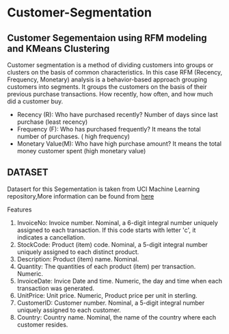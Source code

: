 # Customer-Segmentation
## Customer Segementaion using RFM modeling and KMeans Clustering

Customer segmentation is a method of dividing customers into groups or clusters on the basis of common characteristics.
In this case 
RFM (Recency, Frequency, Monetary) analysis is a behavior-based approach grouping customers into segments. It groups the customers on the basis of their previous purchase transactions. How recently, how often, and how much did a customer buy. 
* Recency (R): Who have purchased recently? Number of days since last purchase (least recency)
* Frequency (F): Who has purchased frequently? It means the total number of purchases. ( high frequency)
* Monetary Value(M): Who have high purchase amount? It means the total money customer spent (high monetary value)

## DATASET 
Datasert for this Segementation is taken from UCI Machine Learning repository,More information can be found from [here](http://archive.ics.uci.edu/ml/datasets/online+retail)

Features 
1. InvoiceNo: Invoice number. Nominal, a 6-digit integral number uniquely assigned to each transaction. If this code starts with letter 'c', it indicates a cancellation.
2. StockCode: Product (item) code. Nominal, a 5-digit integral number uniquely assigned to each distinct product.
3. Description: Product (item) name. Nominal.
4. Quantity: The quantities of each product (item) per transaction. Numeric.
5. InvoiceDate: Invice Date and time. Numeric, the day and time when each transaction was generated.
6. UnitPrice: Unit price. Numeric, Product price per unit in sterling.
7. CustomerID: Customer number. Nominal, a 5-digit integral number uniquely assigned to each customer.
8. Country: Country name. Nominal, the name of the country where each customer resides.


